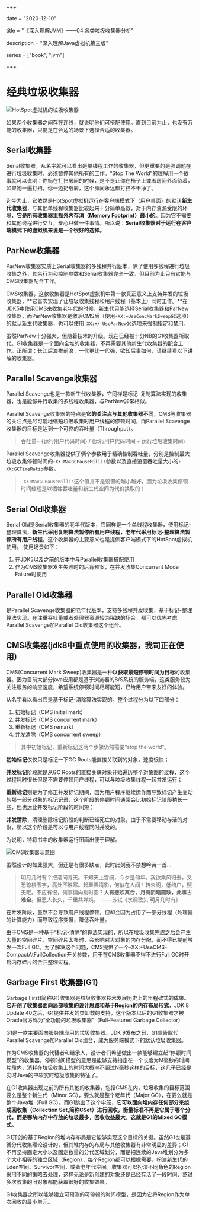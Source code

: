 +++

date = "2020-12-10"

title = "《深入理解JVM》——04.各类垃圾收集器分析"

description = "深入理解Java虚拟机第三版"

series = ["book", "jvm"]

+++

经典垃圾收集器
=
![HotSpot虚拟机的垃圾收集器](https://gopher-cn.icu/images/jvm/HotSpot-1.png)

如果两个收集器之间存在连线，就说明他们可搭配使用。直到目前为止，也没有万能的收集器，只能是在合适的场景下选择合适的收集器。

Serial收集器
-
Serial收集器，从名字就可以看出是单线程工作的收集器，但更重要的是强调他在进行垃圾收集时，必须暂停其他所有的工作。“Stop The World”的理解用一个故事就可以说明：你妈在打扫房间的时候，是不是让你在椅子上或者房间外面待着，如果她一遍打扫，你一边扔纸屑，这个房间永远都打扫不干净了。

迄今为止，它依然是HotSpot虚拟机运行在客户端模式下（用户桌面）的默认**新生代收集器**，与其他单线程收集器比较起来十分简单高效，对于内存资源受限的环境，**它是所有收集器里额外内存消（Memory Footprint）最小的**。因为它不需要和其他线程进行交互，专心只做一件事情。所以说：**Serial收集器对于运行在客户端模式下的虚拟机来说是一个很好的选择。**

ParNew收集器
-
ParNew收集器实质上Serial收集器的多线程并行版本，除了使用多线程进行垃圾收集之外，其余行为和控制参数和Serial收集器完全一致。但目前为止只有它能与CMS收集器配合工作。

CMS收集器，这款收集器是HotSpot虚拟机中第一款真正意义上支持并发的垃圾收集器，**它首次实现了让垃圾收集线程和用户线程（基本上）同时工作。**在JDK5中使用CMS来收集老年代的时候，新生代只能选择Serial收集器和ParNew收集器，而ParNew收集器是激活CMS后（使用`-XX:+UseConcMarkSweepGC`选项）的默认新生代收集器，也可以使用`-XX:+/-UseParNewGC`选项来强制指定和禁用。

虽然ParNew十分强大，但随着技术的升级。现在已经被十分NB的G1收集器所取代。G1收集器是一个面向全堆的收集器，不再需要其他新生代收集器的配合工作。正所谓：长江后浪推前浪，一代更比一代强，欲知后事如何，请继续看以下讲解的收集器。

Parallel Scavenge收集器
-
Parallel Scavenge也是一款新生代收集器，它同样是标记-复制算法实现的收集器，也是能够并行收集的多线程收集器，与ParNew非常相似。

Parallel Scavenge收集器的特点是**它的关注点与其他收集器不同**，CMS等收集器的关注点是尽可能地缩短垃圾收集时用户线程的停顿时间，而Parallel Scavenge收集器的目标是达到一个可控的吞吐量（Throughput）。

> 吞吐量= {运行用户代码时间} / (运行用户代码时间 + 运行垃圾收集时间)

Parallel Scavenge收集器提供了俩个参数用于精确控制吞吐量，分别是控制最大垃圾收集停顿时间的`-XX:MaxGCPauseMillis`参数以及直接设置吞吐量大小的`-XX:GCTimeRatio`参数。

> `-XX:MaxGCPauseMillis`这个值并不是设置的越小越好，因为垃圾收集停顿时间缩短是以牺牲吞吐量和新生代空间为代价换取的！

Serial Old收集器
-
Serial Old是Serial收集器的老年代版本，它同样是一个单线程收集器，使用标记-整理算法，**新生代采用复制算法暂停所有用户线程，老年代采用标记-整理算法暂停所有用户线程**。这个收集器的主要意义也是提供客户端模式下的HotSpot虚拟机使用。
使用场景如下：

1. 在JDK5以及之前的版本中与Parallel收集器搭配使用
2. 作为CMS收集器发生失败时的后背预案，在并发收集Concurrent Mode Failure时使用


Parallel Old收集器
-
是Parallel Scavenge收集器的老年代版本，支持多线程并发收集，基于标记-整理算法实现。在注重吞吐量或者处理器资源较为稀缺的场合，都可以优先考虑Parallel Scavenge加Parallel Old收集器这个组合。

**CMS收集器(jdk8中重点使用的收集器，我司正在使用)**
-

CMS(Concurrent Mark Sweep)收集器是一种**以获取最短停顿时间为目标**的收集器。因为目前大部分java应用都是基于浏览器的B/S系统的服务端，这类服务较为关注服务的响应速度，希望系统停顿时间尽可能短，已给用户带来友好的体验。

从名字看以看出它是基于标记-清除算法实现的。整个过程分为以下四部分：
1. 初始标记（CMS initial mark）
2. 并发标记（CMS concurrent mark）
3. 重新标记（CMS remark）
4. 并发清除（CMS concurrent sweep）

> 其中初始标记、重新标记这两个步骤仍然需要“stop the world”。

**初始标记**仅仅只是标记一下GC Roots能直接关联到的对象，速度很快；

**并发标记**阶段就是从GC Roots的直接关联对象开始遍历整个对象图的过程，这个过程耗时很长但是不需要停顿用户线程，可以与垃圾收集线程一起并发运行；

**重新标记**则是为了修正并发标记期间，因为用户程序继续运作而导致标记产生变动的那一部分对象的标记记录，这个阶段的停顿时间通常会比初始标记阶段稍长一些，但也远比并发标记阶段的时间短；

**并发清除**，清理删除标记阶段的判断已经死亡的对象，由于不需要移动存活的对象，所以这个阶段是可以与用户线程同时并发的。

为说明，特将书中的收集器运行图画出便于理解。

![CMS收集器示意图](https://gopher-cn.icu/images/jvm/HotSpot-2.png)

虽然设计的如此强大，但还是有很多缺点，此时此刻我不禁想吟诗一首...
> 明月几时有？把酒问青天。不知天上宫阙，今夕是何年。我欲乘风归去，又恐琼楼玉宇，高处不胜寒。起舞弄清影，何似在人间！转朱阁，低绮户，照无眠。不应有恨，何事偏向别时圆？**人有悲欢离合，月有阴晴圆缺，此事古难全**。但愿人长久，千里共婵娟。  ——苏轼《水调歌头 明月几时有》  

 在并发阶段，虽然不会导致用户线程停顿，但却会因为占用了一部分线程（处理器的计算能力）而导致程序变慢，降低吞吐量。

由于CMS是一种基于“标记-清除”的算法实现的，所以在垃圾收集完成之后会产生大量的空间碎片，空间碎片太多时，会影响对大对象的内存分配，而不得已提前触发一次Full GC。为了解决这个问题，CMS提供了一个-XX:+UseCMS-CompactAtFullCollection开关参数，用于在CMS收集器不得不进行Full GC时开启内存碎片的合并整理过程。

**Garbage First 收集器(G1)**
-
Garbage First(简称G1)收集器是垃圾收集器技术发展历史上的里程碑式的成果。**它开创了收集器面向局部收集的设计思路和基于Region的内存布局形式**，JDK 8 Update 40之后，G1提供并发的类卸载的支持，这个版本以后的G1收集器才被Oracle官方称为“全功能的垃圾收集器”（Full-Featured Garbage Collector）

G1是一款主要面向服务端应用的垃圾收集器。JDK 9发布之日，G1宣告取代Parallel Scavenge加Parallel Old组合，成为服务端模式下的默认垃圾收集器。

作为CMS收集器的代替者和继承人，设计者们希望做出一款能够建立起“停顿时间模型”的收集器，停顿时间模型的意思是能够支持指定在一个长度为M毫秒的时间片段内，消耗在垃圾收集上的时间大概率不超过N毫秒这样的目标，这几乎已经是实时Java的中软实时垃圾收集的特征了。

在G1收集器出现之前的所有其他的收集器，包括CMS在内，垃圾收集的目标范围要么是整个新生代（Minor GC），要么就是整个老年代（Major GC），在要么就是整个Java堆（Full GC）。而G1跳出了这个牢笼，**它可以面向堆内存任何部分来组成回收集（Collection Set,简称CSet）进行回收，衡量标准不再是它属于哪个分代，而是哪块内存中存放的垃圾最多，回收收益最大，这就是G1的Mixed GC模式。**

G1开创的基于Region的堆内存布局是它能够实现这个目标的关键。虽然G1也是遵循分代收集理论设计的，但其堆内存的布局与其他收集器有非常明显的差异；G1不再坚持固定大小以及固定数量的分代区域划分，而是把连续的Java堆划分为多个大小相等的独立区域（Region），每个Region都可以根据需要，扮演新生代的Eden空间、Survivor空间，或者老年代空间。收集器可以扮演不同角色的Region采用不同的策略去处理，这样无论是新创建的对象还是已经存活了一段时间、熬过多次收集的旧对象都能获取很好的收集效果。

G1收集器之所以能够建立可预测的可停顿的时间模型，是因为它将Region作为单次回收的最小单元。

